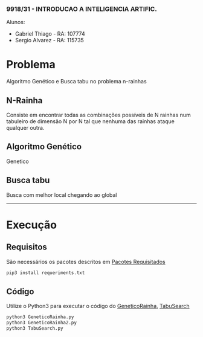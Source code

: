 ### 9918/31 - INTRODUCAO A INTELIGENCIA ARTIFIC.
Alunos:
- Gabriel Thiago - RA: 107774
- Sergio Alvarez - RA: 115735

# Problema
Algoritmo Genético e Busca tabu no problema n-rainhas


## N-Rainha
Consiste em encontrar todas as combinações possíveis de N rainhas num tabuleiro de dimensão N por N tal que nenhuma das rainhas ataque qualquer outra.

## Algoritmo Genético
Genetico

## Busca tabu
Busca com melhor local chegando ao global


-----------------

# Execução

## Requisitos
São necessários os pacotes descritos em [Pacotes Requisitados](./requeriments.txt)
```bash
pip3 install requeriments.txt
```

## Código
Utilize o Python3 para executar o código do [GeneticoRainha](./geneticoRainha.py), [TabuSearch](./TabuSearch.py)
```python
python3 GeneticoRainha.py
python3 GeneticoRainha2.py
python3 TabuSearch.py
```

